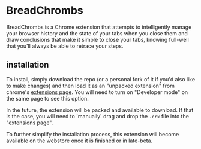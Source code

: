 # BreadChrombs

BreadChrombs is a Chrome extension that attempts to intelligently 
manage your browser history and the state of your tabs when you close 
them and draw conclusions that make it simple to close your tabs, knowing 
full-well that you'll always be able to retrace your steps.

## installation

To install, simply download the repo (or a personal fork of it if you'd
also like to make changes) and then load it as an "unpacked extension"
from chrome's [extensions page](chrome://extensions). You will need
to turn on "Developer mode" on the same page to see this option.

In the future, the extension will be packed and available to download.
If that is the case, you will need to 'manually' drag and drop the
`.crx` file into the "extensions page".

To further simplify the installation process, this extension will become
available on the webstore once it is finished or in late-beta.
